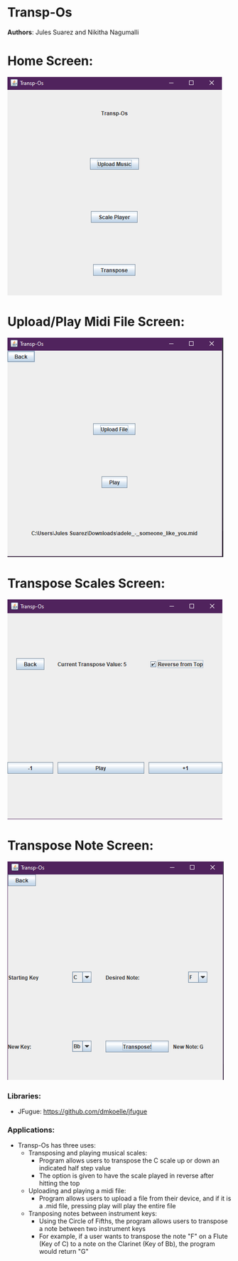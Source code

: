 # Transp-Os

**Authors**: Jules Suarez and Nikitha Nagumalli


# Home Screen: 
![](images/README1.png)

# Upload/Play Midi File Screen:
![](images/README3.png)

# Transpose Scales Screen:
![](images/README4.png)

# Transpose Note Screen:
![](images/README5.png)


### Libraries:
  - JFugue: https://github.com/dmkoelle/jfugue
### Applications:
  - Transp-Os has three uses:
    - Transposing and playing musical scales:
      - Program allows users to transpose the C scale up or down an indicated half step value
      - The option is given to have the scale played in reverse after hitting the top
    - Uploading and playing a midi file:
      - Program allows users to upload a file from their device, and if it is a .mid file, pressing play will play the entire file
    - Tranposing notes between instrument keys:
      - Using the Circle of Fifths, the program allows users to transpose a note between two instrument keys
      - For example, if a user wants to transpose the note "F" on a Flute (Key of C) to a note on the Clarinet (Key of Bb), the program would return "G"
